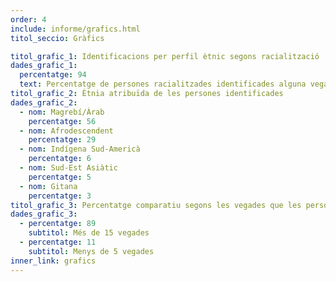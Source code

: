 ```yaml
---
order: 4
include: informe/grafics.html
titol_seccio: Gràfics

titol_grafic_1: Identificacions per perfil ètnic segons racialització
dades_grafic_1:
  percentatge: 94
  text: Percentatge de persones racialitzades identificades alguna vegada, respecte de les no racialitzades (6%). Resultat de l'observació directa.
titol_grafic_2: Ètnia atribuïda de les persones identificades
dades_grafic_2:
  - nom: Magrebí/Àrab
    percentatge: 56
  - nom: Afrodescendent
    percentatge: 29
  - nom: Indígena Sud-Americà
    percentatge: 6
  - nom: Sud-Est Asiàtic
    percentatge: 5
  - nom: Gitana
    percentatge: 3
titol_grafic_3: Percentatge comparatiu segons les vegades que les persones enquestades asumeixen haver estat identificades a l'últim any
dades_grafic_3:
  - percentatge: 89
    subtitol: Més de 15 vegades
  - percentatge: 11
    subtitol: Menys de 5 vegades
inner_link: grafics
---
```

